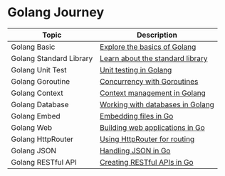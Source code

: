 # Golang Journey

| Topic                        | Description                                                 |
|------------------------------|-------------------------------------------------------------|
| Golang Basic                 | [Explore the basics of Golang](https://github.com/fhasnur/learn-golang/tree/main/golang-basic) |
| Golang Standard Library      | [Learn about the standard library](https://github.com/fhasnur/learn-golang/tree/main/golang-standar-library) |
| Golang Unit Test             | [Unit testing in Golang](https://github.com/fhasnur/learn-golang/tree/main/golang-unit-test) |
| Golang Goroutine             | [Concurrency with Goroutines](https://github.com/fhasnur/learn-golang/tree/main/golang-goroutine) |
| Golang Context               | [Context management in Golang](https://github.com/fhasnur/learn-golang/tree/main/golang-context) |
| Golang Database              | [Working with databases in Golang](https://github.com/fhasnur/learn-golang/tree/main/golang-database) |
| Golang Embed                 | [Embedding files in Go](https://github.com/fhasnur/golang-journey/tree/main/golang-embed) |
| Golang Web                   | [Building web applications in Go](https://github.com/fhasnur/learn-golang/tree/main/golang-web) |
| Golang HttpRouter            | [Using HttpRouter for routing](https://github.com/fhasnur/golang-journey/tree/main/golang-httprouter) |
| Golang JSON                  | [Handling JSON in Go](https://github.com/fhasnur/golang-journey/tree/main/golang-json) |
| Golang RESTful API           | [Creating RESTful APIs in Go](https://github.com/fhasnur/golang-journey/tree/main/golang-restful-api) |
